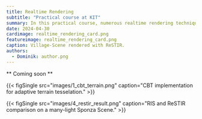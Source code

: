 ```yaml
---
title: Realtime Rendering
subtitle: "Practical course at KIT"
summary: In this practical course, numerous realtime rendering techniques were implemented using an OpenGL framework. These include Level of Detail (LOD) techniques, Precomputed Lighting, Path Guiding, Denoising and ReSTIR.
date: 2024-04-30
cardimage: realtime_rendering_card.png
featureimage: realtime_rendering_card.png
caption: Village-Scene rendered with ReSTIR.
authors:
  - Dominik: author.png
---
```


** Coming soon **

{{< figSingle src="images/1_cbt_terrain.png" caption="CBT implementation for adaptive terrain tesselation." >}}

{{< figSingle src="images/4_restir_result.png" caption="RIS and ReSTIR comparison on a many-light Sponza Scene." >}}
